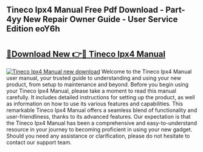 ## Tineco Ipx4 Manual Free Pdf Download - Part-4yy New Repair Owner Guide - User Service Edition eoY6h

# <h2><a href="http://bc16143.oget.top/?id=Tineco+Ipx4+Manual">🔗Download New 👉🔴 Tineco Ipx4 Manual</a></h2>

[![Tineco Ipx4 Manual new download](https://i.imgur.com/5g1atiW.png)](http://bc16143.oget.top/?id=Tineco+Ipx4+Manual)
Welcome to the Tineco Ipx4 Manual user manual, your trusted guide to understanding and using your new product, from setup to maintenance and beyond. Before you begin using your Tineco Ipx4 Manual, please take a moment to read this manual carefully. It includes detailed instructions for setting up the product, as well as information on how to use its various features and capabilities. This remarkable Tineco Ipx4 Manual offers a seamless blend of functionality and user-friendliness, thanks to its advanced features. Our expectation is that the Tineco Ipx4 Manual has been a comprehensive and easy-to-understand resource in your journey to becoming proficient in using your new gadget. Should you need any assistance or clarification, please do not hesitate to contact our support team.

